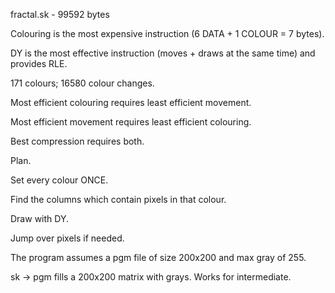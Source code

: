 fractal.sk - 99592 bytes

Colouring is the most expensive instruction (6 DATA + 1 COLOUR = 7 bytes).

DY is the most effective instruction (moves + draws at the same time) and provides RLE.

171 colours; 16580 colour changes.

Most efficient colouring requires least efficient movement.

Most efficient movement requires least efficient colouring.

Best compression requires both.


Plan.

Set every colour ONCE. 

Find the columns which contain pixels in that colour.

Draw with DY.

Jump over pixels if needed.


The program assumes a pgm file of size 200x200 and max gray of 255.

sk -> pgm fills a 200x200 matrix with grays. Works for intermediate.
